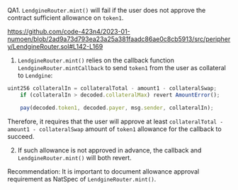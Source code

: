 QA1. ``LendgineRouter.mint()`` will fail if the user does not approve the contract sufficient allowance on ``token1``.

https://github.com/code-423n4/2023-01-numoen/blob/2ad9a73d793ea23a25a381faadc86ae0c8cb5913/src/periphery/LendgineRouter.sol#L142-L169

1) ``LendgineRouter.mint()`` relies on the callback function ``LendgineRouter.mintCallback`` to send ``token1`` from the user as collateral to ``Lendgine``:
```javascript
uint256 collateralIn = collateralTotal - amount1 - collateralSwap;
    if (collateralIn > decoded.collateralMax) revert AmountError();

    pay(decoded.token1, decoded.payer, msg.sender, collateralIn);
```
Therefore, it requires that the user will approve at least ``collateralTotal - amount1 - collateralSwap`` amount of ``token1`` allowance for the callback to succeed. 

2) If such allowance is not approved in advance, the callback and ``LendgineRouter.mint()`` will both revert.

Recommendation:  It is important to document allowance approval requirement as NatSpec of ``LendgineRouter.mint()``.